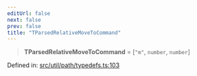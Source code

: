 ```yaml
---
editUrl: false
next: false
prev: false
title: "TParsedRelativeMoveToCommand"
---
```


> **TParsedRelativeMoveToCommand** = \[`"m"`, `number`, `number`\]

Defined in: [src/util/path/typedefs.ts:103](https://github.com/fabricjs/fabric.js/blob/fea1b29b7495d9634e300bd4bfa43de097745805/src/util/path/typedefs.ts#L103)
